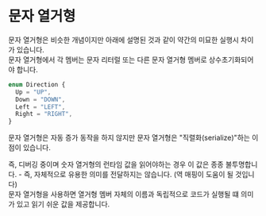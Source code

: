 # 문자 열거형

문자 열거형은 비슷한 개념이지만 아래에 설명된 것과 같이 약간의 미묘한 실행시 차이가 있습니다.<br/>
문자 열거형에서 각 멤버는 문자 리터럴 또는 다른 문자 열거형 멤버로 상수초기화되어야 합니다.

```ts
enum Direction {
  Up = "UP",
  Down = "DOWN",
  Left = "LEFT",
  Right = "RIGHT",
}
```

문자 열거형은 자동 증가 동작을 하지 않지만 문자 열거형은 "직렬화(serialize)"하는 이점이 있습니다.

즉, 디버깅 중이며 숫자 열거형의 런타임 값을 읽어야하는 경우 이 값은 종종 불투명합니다. - 즉, 자체적으로 유용한 의미를 전달하지는 않습니다. (역 매핑이 도움이 될 것입니다)<br/>
문자 열거형을 사용하면 열거형 멤버 자체의 이름과 독립적으로 코드가 실행될 떄 의미가 있고 읽기 쉬운 값을 제공합니다.